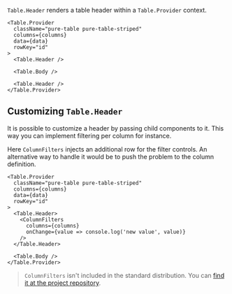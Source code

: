 `Table.Header` renders a table header within a `Table.Provider` context.

```react
<Table.Provider
  className="pure-table pure-table-striped"
  columns={columns}
  data={data}
  rowKey="id"
>
  <Table.Header />

  <Table.Body />

  <Table.Header />
</Table.Provider>
```

## Customizing `Table.Header`

It is possible to customize a header by passing child components to it. This way you can implement filtering per column for instance.

Here `ColumnFilters` injects an additional row for the filter controls. An alternative way to handle it would be to push the problem to the column definition.

```react
<Table.Provider
  className="pure-table pure-table-striped"
  columns={columns}
  data={data}
  rowKey="id"
>
  <Table.Header>
    <ColumnFilters
      columns={columns}
      onChange={value => console.log('new value', value)}
    />
  </Table.Header>

  <Table.Body />
</Table.Provider>
```

> `ColumnFilters` isn't included in the standard distribution. You can [find it at the project repository](https://github.com/reactabular/reactabular/blob/master/docs/helpers/ColumnFilters.jsx).

